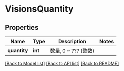 # VisionsQuantity

## Properties
Name | Type | Description | Notes
------------ | ------------- | ------------- | -------------
**quantity** | **int** | 数量, 0 ~ ??? (整数) | 

[[Back to Model list]](../README.md#documentation-for-models) [[Back to API list]](../README.md#documentation-for-api-endpoints) [[Back to README]](../README.md)


